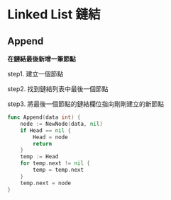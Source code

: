 # Linked List 鏈結

## Append

**在鏈結最後新增一筆節點**

step1. 建立一個節點

step2. 找到鏈結列表中最後一個節點

step3. 將最後一個節點的鏈結欄位指向剛剛建立的新節點

```go
func Append(data int) {
	node := NewNode(data, nil)
	if Head == nil {
		Head = node
		return
	}
	temp := Head
	for temp.next != nil {
		temp = temp.next
	}
	temp.next = node
}
```
